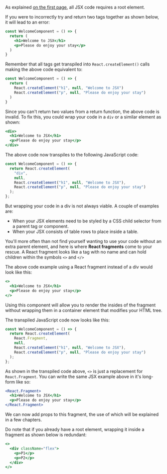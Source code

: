 As explained
[on the first page](https://academy.bigbinary.com/learn-react/your-first-component/basics-of-jsx),
all JSX code requires a root element.

If you were to incorrectly try and return two tags together as shown below, it
will lead to an error:

```jsx
const WelcomeComponent = () => {
  return (
    <h1>Welcome to JSX</h1>
    <p>Please do enjoy your stay</p>
  )
}
```

Remember that all tags get transpiled into `React.createElement()` calls making
the above code equivalent to:

```jsx
const WelcomeComponent = () => {
  return (
    React.createElement("h1", null, "Welcome to JSX")
    React.createElement("p", null, "Please do enjoy your stay")
  )
}
```

Since you can't return two values from a return function, the above code is
invalid. To fix this, you could wrap your code in a `div` or a similar element
as shown:

```jsx
<div>
  <h1>Welcome to JSX</h1>
  <p>Please do enjoy your stay</p>
</div>
```

The above code now transpiles to the following JavaScript code:

```jsx
const WelcomeComponent = () => {
  return React.createElement(
    "div",
    null,
    React.createElement("h1", null, "Welcome to JSX"),
    React.createElement("p", null, "Please do enjoy your stay")
  );
};
```

But wrapping your code in a div is not always viable. A couple of examples are:

- When your JSX elements need to be styled by a CSS child selector from a parent
  tag or component.
- When your JSX consists of table rows to place inside a table.

You'll more often than not find yourself wanting to use your code without an
extra parent element, and here is where **React fragments** come to your rescue.
A React fragment looks like a tag with no name and can hold children within the
symbols `<>` and `</>`

The above code example using a React fragment instead of a div would look like
this:

```jsx
<>
  <h1>Welcome to JSX</h1>
  <p>Please do enjoy your stay</p>
</>
```

Using this component will allow you to render the insides of the fragment
without wrapping them in a container element that modifies your HTML tree.

The transpiled JavaScript code now looks like this:

```jsx
const WelcomeComponent = () => {
  return React.createElement(
    React.Fragment,
    null,
    React.createElement("h1", null, "Welcome to JSX"),
    React.createElement("p", null, "Please do enjoy your stay")
  );
};
```

As shown in the transpiled code above, `<>` is just a replacement for
`React.Fragment`. You can write the same JSX example above in it's long-form
like so:

```jsx
<React.Fragment>
  <h1>Welcome to JSX</h1>
  <p>Please do enjoy your stay</p>
</React.Fragment>
```

We can now add props to this fragment, the use of which will be explained in a
few chapters.

Do note that if you already have a root element, wrapping it inside a fragment
as shown below is redundant:

```jsx
<>
  <div className="flex">
    <p>P1</p>
    <p>P2</p>
  </div>
</>
```
